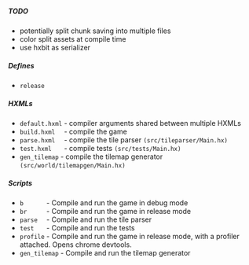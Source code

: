 ##### TODO
- potentially split chunk saving into multiple files
- color split assets at compile time
- use hxbit as serializer

##### Defines
- `release`

##### HXMLs
- `default.hxml` - compiler arguments shared between multiple HXMLs
- `build.hxml  ` - compile the game
- `parse.hxml  ` - compile the tile parser `(src/tileparser/Main.hx)`
- `test.hxml   ` - compile tests `(src/tests/Main.hx)`
- `gen_tilemap`  - compile the tilemap generator `(src/world/tilemapgen/Main.hx)`

##### Scripts
- `b      `     - Compile and run the game in debug mode
- `br     `     - Compile and run the game in release mode
- `parse  `     - Compile and run the tile parser
- `test   `     - Compile and run the tests
- `profile`     - Compile and run the game in release mode, with a profiler attached. Opens chrome devtools.
- `gen_tilemap` - Compile and run the tilemap generator
